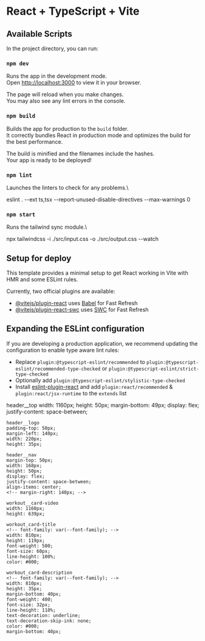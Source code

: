 # React + TypeScript + Vite

## Available Scripts

In the project directory, you can run:

### `npm dev`

Runs the app in the development mode.\
Open [http://localhost:3000](http://localhost:3000) to view it in your browser.

The page will reload when you make changes.\
You may also see any lint errors in the console.

### `npm build`

Builds the app for production to the `build` folder.\
It correctly bundles React in production mode and optimizes the build for the best performance.

The build is minified and the filenames include the hashes.\
Your app is ready to be deployed!

### `npm lint`

Launches the linters to check for any problems.\

eslint . --ext ts,tsx --report-unused-disable-directives --max-warnings 0

### `npm start`

Runs the tailwind sync module.\

npx tailwindcss -i ./src/input.css -o ./src/output.css --watch

## Setup for deploy

This template provides a minimal setup to get React working in Vite with HMR and some ESLint rules.

Currently, two official plugins are available:

- [@vitejs/plugin-react](https://github.com/vitejs/vite-plugin-react/blob/main/packages/plugin-react/README.md) uses [Babel](https://babeljs.io/) for Fast Refresh
- [@vitejs/plugin-react-swc](https://github.com/vitejs/vite-plugin-react-swc) uses [SWC](https://swc.rs/) for Fast Refresh

## Expanding the ESLint configuration

If you are developing a production application, we recommend updating the configuration to enable type aware lint rules:

- Replace `plugin:@typescript-eslint/recommended` to `plugin:@typescript-eslint/recommended-type-checked` or `plugin:@typescript-eslint/strict-type-checked`
- Optionally add `plugin:@typescript-eslint/stylistic-type-checked`
- Install [eslint-plugin-react](https://github.com/jsx-eslint/eslint-plugin-react) and add `plugin:react/recommended` & `plugin:react/jsx-runtime` to the `extends` list

header\_\_top
width: 1160px;
height: 50px;
margin-bottom: 49px;
display: flex;
justify-content: space-between;

    header__logo
    padding-top: 50px;
    margin-left: 140px;
    width: 220px;
    height: 35px;

    header__nav
    margin-top: 50px;
    width: 168px;
    height: 50px;
    display: flex;
    justify-content: space-between;
    align-items: center;
    <!-- margin-right: 140px; -->

    workout__card-video
    width: 1160px;
    height: 639px;

    workout_card-title 
    <!-- font-family: var(--font-family); -->
    width: 810px;
    height: 119px;
    font-weight: 500;
    font-size: 60px;
    line-height: 100%;
    color: #000;

    workout_card-description
    <!-- font-family: var(--font-family); -->
    width: 810px;
    height: 35px;
    margin-bottom: 40px;
    font-weight: 400;
    font-size: 32px;
    line-height: 110%;
    text-decoration: underline;
    text-decoration-skip-ink: none;
    color: #000;
    margin-bottom: 40px;

